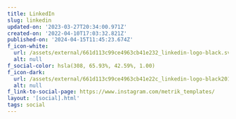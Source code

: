```yaml
---
title: LinkedIn
slug: linkedin
updated-on: '2023-03-27T20:34:00.971Z'
created-on: '2022-04-10T17:03:32.821Z'
published-on: '2024-04-15T11:45:23.674Z'
f_icon-white:
  url: /assets/external/661d113c99ce4963cb41e232_linkedin-logo-black.svg
  alt: null
f_social-color: hsla(308, 65.93%, 42.59%, 1.00)
f_icon-dark:
  url: /assets/external/661d113c99ce4963cb41e22c_linkedin-logo-black201.svg
  alt: null
f_link-to-social-page: https://www.instagram.com/metrik_templates/
layout: '[social].html'
tags: social
---
```



